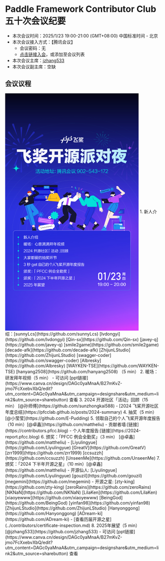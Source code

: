 # Paddle Framework Contributor Club 五十次会议纪要

- 本次会议时间：2025/1/23 19:00-21:00 (GMT+08:00) 中国标准时间 - 北京
- 本次会议接入方式：【腾讯会议】
  - 会议密码：无
  - [点击链接入会](https://meeting.tencent.com/dm/JWFArpYLwvoC)，或添加至会议列表
- 本次会议主席：[jzhang533](https://github.com/jzhang533)
- 本次会议副主席：空缺

## 会议议程
<img src="../images/pfccparty.jpg" width = "432" height = "768" alt="PFCC Party" align=center />
1. 新人介绍：[sunnyLcs](https://github.com/sunnyLcs) [lvdongyi](https://github.com/lvdongyi) [Qin-sx](https://github.com/Qin-sx) [javey-q](https://github.com/javey-q) [smile2game](https://github.com/smile2game) [decade-afk](https://github.com/decade-afk) [ZhijunLStudio](https://github.com/ZhijunLStudio) [swagger-coder](https://github.com/swagger-coder) [Albresky](https://github.com/Albresky) [WAYKEN-TSE](https://github.com/WAYKEN-TSE)  [hanyang2508](https://github.com/hanyang2508) （5 min）
2. 暖场：研发拜年视频（5 min）
- 可访问 [ppt链接](https://www.canva.cn/design/DAGc0yaMnaA/B27mKvZ-jmo7FcXxebvXbQ/edit?utm_content=DAGc0yaMnaA&utm_campaign=designshare&utm_medium=link2&utm_source=sharebutton) 查看
3. 2024 开源社区「活动」回顾（15 min） [@孙师傅](https://github.com/sunzhongkai588)
- [2024 飞桨开源社区年度总结](https://pfcclab.github.io/posts/2024-summary)
4. 抽奖（5 min） [@小莹莹](https://github.com/E-Pudding)
5. 领取自己的个人飞桨开源年度报告（10 min）[@卓鑫](https://github.com/mattheliu)
- 贡献者墙:[链接](https://contributors.pfcc.blog) 
- 个人年度报告:[链接](https://2024-report.pfcc.blog)
6. 颁奖：「PFCC 例会全勤奖」（3 min） [@卓鑫](https://github.com/mattheliu)
- [Liyulingyue](https://github.com/Liyulingyue) [GreatV](https://github.com/GreatV) [zrr1999](https://github.com/zrr1999) [ccsuzzh](https://github.com/ccsuzzh) [UnseenMe](https://github.com/UnseenMe)
7. 颁奖：「2024 下半年开源之星」（10 min）[@卓鑫](https://github.com/mattheliu)
- 开源仙人: [Liyulingyue](https://github.com/Liyulingyue) [gouzil](https://github.com/gouzil) [megemini](https://github.com/megemini)
- 开源之星: [zty-king](https://github.com/zty-king) [zeroRains](https://github.com/zeroRains) [NKNaN](https://github.com/NKNaN) [LilaKen](https://github.com/LilaKen) [xiaoyewww](https://github.com/xiaoyewww) [BeingGod](https://github.com/BeingGod) [yinfan98](https://github.com/yinfan98)  [ZhijunLStudio](https://github.com/ZhijunLStudio)  [Hanyonggong](https://github.com/Hanyonggong) [ADream-ki](https://github.com/ADream-ki)
- [查看历届开源之星](../contributors/certificate-inspection.md)
8. 2025年展望（5 min）[@jzhang533](https://github.com/jzhang533)
- 可访问 [ppt链接](https://www.canva.cn/design/DAGc0yaMnaA/B27mKvZ-jmo7FcXxebvXbQ/edit?utm_content=DAGc0yaMnaA&utm_campaign=designshare&utm_medium=link2&utm_source=sharebutton) 查看